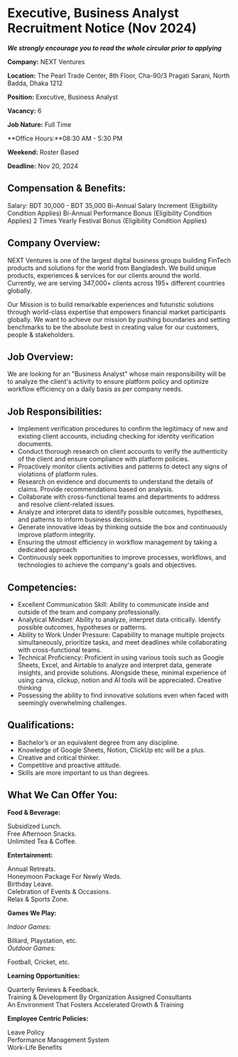 # Executive, Business Analyst  Recruitment Notice (Nov 2024)
***We strongly encourage you to read the whole circular prior to applying***

**Company:** NEXT Ventures

**Location:** The Pearl Trade Center, 8th Floor, Cha-90/3 Pragati Sarani, North Badda, Dhaka 1212

**Position:** Executive, Business Analyst

**Vacancy:** 6

**Job Nature:** Full Time 

**Office Hours:**08:30 AM - 5:30 PM

**Weekend:** Roster Based

**Deadline:** Nov 20, 2024

 

## Compensation & Benefits:

Salary: BDT 30,000 - BDT 35,000
Bi-Annual Salary Increment (Eligibility Condition Applies)
Bi-Annual Performance Bonus (Eligibility Condition Applies)
2 Times Yearly Festival Bonus (Eligibility Condition Applies)
 

## Company Overview:

NEXT Ventures is one of the largest digital business groups building FinTech products and solutions for the world from Bangladesh. We build unique products, experiences & services for our clients around the world. Currently, we are serving 347,000+ clients across 195+ different countries globally.

 

Our Mission is to build remarkable experiences and futuristic solutions through world-class expertise that empowers financial market participants globally. We want to achieve our mission by pushing boundaries and setting benchmarks to be the absolute best in creating value for our customers, people & stakeholders.

 

## Job Overview:

We are looking for an "Business Analyst" whose main responsibility will be to analyze the client's activity to ensure platform policy and optimize workflow efficiency on a daily basis as per company needs.

 

## Job Responsibilities:

- Implement verification procedures to confirm the legitimacy of new and existing client accounts, including checking for identity verification documents.
- Conduct thorough research on client accounts to verify the authenticity of the client and ensure compliance with platform policies.
- Proactively monitor clients activities and patterns to detect any signs of violations of platform rules.
- Research on evidence and documents to understand the details of claims. Provide recommendations based on analysis.
- Collaborate with cross-functional teams and departments to address and resolve client-related issues.
- Analyze and interpret data to identify possible outcomes, hypotheses, and patterns to inform business decisions.
- Generate innovative ideas by thinking outside the box and continuously improve platform integrity.
- Ensuring the utmost efficiency in workflow management by taking a dedicated approach
- Continuously seek opportunities to improve processes, workflows, and technologies to achieve the company's goals and objectives.
 

## Competencies:

- Excellent Communication Skill: Ability to communicate inside and outside of the team and company professionally.
- Analytical Mindset: Ability to analyze, interpret data critically. Identify possible outcomes, hypotheses or patterns.
- Ability to Work Under Pressure: Capability to manage multiple projects simultaneously, prioritize tasks, and meet deadlines while collaborating with cross-functional teams.
- Technical Proficiency: Proficient in using various tools such as Google Sheets, Excel, and Airtable to analyze and interpret data, generate insights, and provide solutions. Alongside these, minimal experience of using canva, clickup, notion and AI tools will be appreciated. 
Creative thinking 
- Possessing the ability to find innovative solutions even when faced with seemingly overwhelming challenges.
 

## Qualifications:

- Bachelor’s or an equivalent degree from any discipline.
- Knowledge of Google Sheets, Notion, ClickUp etc will be a plus.
- Creative and critical thinker.
- Competitive and proactive attitude.
- Skills are more important to us than degrees.
 

## What We Can Offer You:

 

**Food & Beverage:**

Subsidized Lunch. \
Free Afternoon Snacks.\
Unlimited Tea & Coffee.
 

**Entertainment:**

Annual Retreats.\
Honeymoon Package For Newly Weds.\
Birthday Leave.\
Celebration of Events & Occasions.  
Relax & Sports Zone.
 
**Games We Play:**

 *Indoor Games:*

 Billiard, Playstation, etc.\
 *Outdoor Games:*

 Football, Cricket, etc. 
 

**Learning Opportunities:**

Quarterly Reviews & Feedback.\
Training & Development By Organization Assigned Consultants \
An Environment That Fosters Accelerated Growth & Training
 

**Employee Centric Policies:**

Leave Policy \
Performance Management System \
Work-Life Benefits